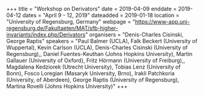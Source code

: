 +++
title = "Workshop on Derivators"
date = 2019-04-09
enddate = 2019-04-12
dates = "April 9 - 12, 2019"
dateadded = 2019-01-18
location = "University of Regensburg, Germany"
webpage = "https://www-app.uni-regensburg.de/Fakultaeten/MAT/sfb-higher-invariants/index.php/Derivators"
organisers = "Denis-Charles Cisinski, George Raptis"
speakers = "Paul Balmer (UCLA), Falk Beckert (University of Wuppertal), Kevin Carlson (UCLA), Denis-Charles Cisinski (University of Regensburg),, Daniel Fuentes-Keuthan (Johns Hopkins University), Martin Gallauer (University of Oxford), Fritz Hörmann (University of Freiburg),, Magdalena Kedziorek (Utrecht University), Tobias Lenz (University of Bonn), Fosco Loregian (Masaryk University, Brno), Irakli Patchkoria (University, of Aberdeen), George Raptis (University of Regensburg), Martina Rovelli (Johns Hopkins University)"
+++
